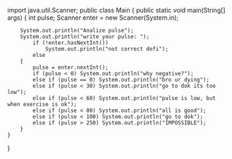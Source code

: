 import java.util.Scanner;
public class Main
{
    public static void main(String[] args)
    {
        int pulse;
        Scanner enter = new Scanner(System.in);

        System.out.println("Analize pulse");
        System.out.println("write your pulse: ");
            if (!enter.hasNextInt())
                System.out.println("not correct defi");
            else
        {
            pulse = enter.nextInt();
            if (pulse < 0) System.out.println("why negative?");
            else if (pulse == 0) System.out.println("bro ur dying");
            else if (pulse < 30) System.out.println("go to dok its too low");
            else if (pulse < 60) System.out.println("pulse is low, but when exercise is ok");
            else if (pulse < 80) System.out.println("all is good");
            else if (pulse < 100) System.out.println("go to dok");
            else if (pulse > 250) System.out.println("IMPOSSIBLE");
        }
    }
}
